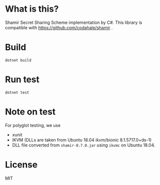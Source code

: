 # What is this?

Shamir Secret Sharing Scheme implementation by C#. This library is compatible with https://github.com/codahale/shamir .

# Build

```
dotnet build
```

# Run test

```
dotnet test
```

# Note on test

For polyglot testing, we use
 - xunit
 - IKVM (DLLs are taken from Ubuntu 18.04 ikvm/bionic 8.1.5717.0+ds-1)
 - DLL file converted from `shamir-0.7.0.jar` using `ikvmc` on Ubuntu 18.04.

# License

MIT